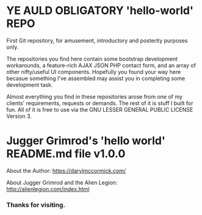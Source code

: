# YE AULD OBLIGATORY 'hello-world' REPO
First Git repository, for amusement, introductory and posterity purposes only.

The repositories you find here contain some bootstrap development workarounds, a feature-rich AJAX JSON PHP contact form, and an array of other nifty/useful UI components. Hopefully you found your way here becasue something I've assembled may assist you in completing some development task.

Almost everything you find in these repositories arose from one of my clients' requirements, requests or demands.  The rest of it is stuff I built for fun.  All of it is free to use via the GNU LESSER GENERAL PUBLIC LICENSE Version 3.

# Jugger Grimrod's 'hello world' README.md file v1.0.0

About the Author: https://darylmccormick.com/

About Jugger Grimrod and the Alien Legion: http://alienlegion.com/index.html 

### Thanks for visiting.
